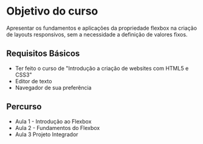 # Objetivo do curso



Apresentar os fundamentos e aplicações da propriedade flexbox na criação de layouts responsivos, sem a necessidade a definição de valores fixos.



## Requisitos Básicos



- Ter feito o curso de "Introdução a criação de websites com HTML5 e CSS3"
- Editor de texto 
- Navegador de sua preferência 



## Percurso 



- Aula 1 - Introdução ao Flexbox
- Aula 2 - Fundamentos do Flexbox
- Aula 3 Projeto Integrador



